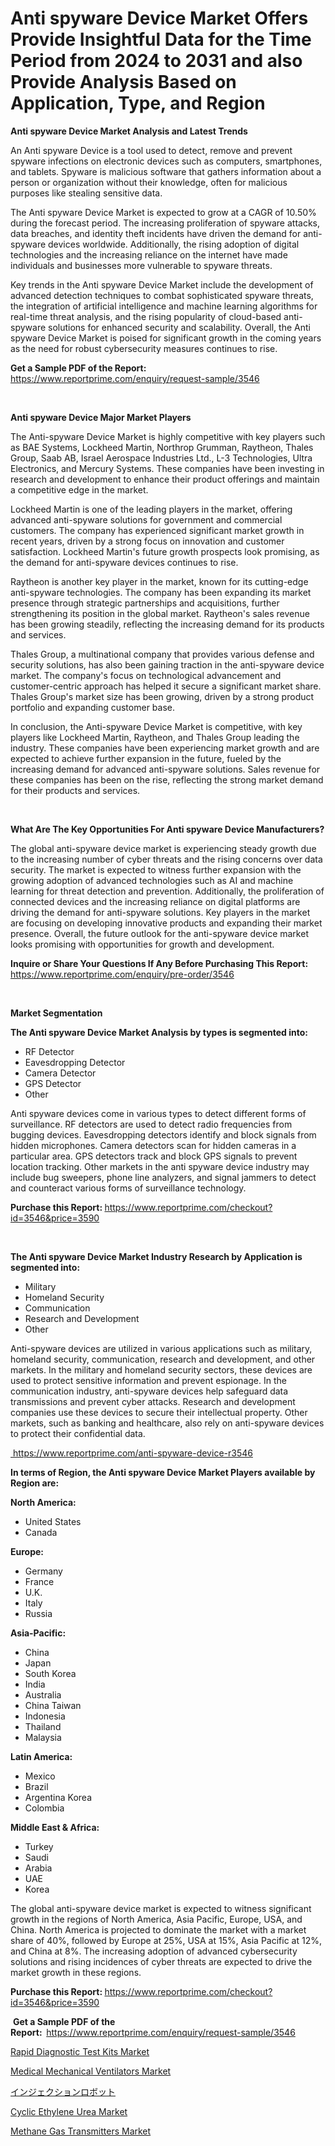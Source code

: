 <p><h1>Anti spyware Device Market Offers Provide Insightful Data for the Time Period from 2024 to 2031 and also Provide Analysis Based on Application, Type, and Region</h1></p><p><strong>Anti spyware Device Market Analysis and Latest Trends</strong></p>
<p><p>An Anti spyware Device is a tool used to detect, remove and prevent spyware infections on electronic devices such as computers, smartphones, and tablets. Spyware is malicious software that gathers information about a person or organization without their knowledge, often for malicious purposes like stealing sensitive data.</p><p>The Anti spyware Device Market is expected to grow at a CAGR of 10.50% during the forecast period. The increasing proliferation of spyware attacks, data breaches, and identity theft incidents have driven the demand for anti-spyware devices worldwide. Additionally, the rising adoption of digital technologies and the increasing reliance on the internet have made individuals and businesses more vulnerable to spyware threats.</p><p>Key trends in the Anti spyware Device Market include the development of advanced detection techniques to combat sophisticated spyware threats, the integration of artificial intelligence and machine learning algorithms for real-time threat analysis, and the rising popularity of cloud-based anti-spyware solutions for enhanced security and scalability. Overall, the Anti spyware Device Market is poised for significant growth in the coming years as the need for robust cybersecurity measures continues to rise.</p></p>
<p><strong>Get a Sample PDF of the Report:&nbsp;</strong> <a href="https://www.reportprime.com/enquiry/request-sample/3546">https://www.reportprime.com/enquiry/request-sample/3546</a></p>
<p>&nbsp;</p>
<p><strong>Anti spyware Device Major Market Players</strong></p>
<p><p>The Anti-spyware Device Market is highly competitive with key players such as BAE Systems, Lockheed Martin, Northrop Grumman, Raytheon, Thales Group, Saab AB, Israel Aerospace Industries Ltd., L-3 Technologies, Ultra Electronics, and Mercury Systems. These companies have been investing in research and development to enhance their product offerings and maintain a competitive edge in the market.</p><p>Lockheed Martin is one of the leading players in the market, offering advanced anti-spyware solutions for government and commercial customers. The company has experienced significant market growth in recent years, driven by a strong focus on innovation and customer satisfaction. Lockheed Martin's future growth prospects look promising, as the demand for anti-spyware devices continues to rise.</p><p>Raytheon is another key player in the market, known for its cutting-edge anti-spyware technologies. The company has been expanding its market presence through strategic partnerships and acquisitions, further strengthening its position in the global market. Raytheon's sales revenue has been growing steadily, reflecting the increasing demand for its products and services.</p><p>Thales Group, a multinational company that provides various defense and security solutions, has also been gaining traction in the anti-spyware device market. The company's focus on technological advancement and customer-centric approach has helped it secure a significant market share. Thales Group's market size has been growing, driven by a strong product portfolio and expanding customer base.</p><p>In conclusion, the Anti-spyware Device Market is competitive, with key players like Lockheed Martin, Raytheon, and Thales Group leading the industry. These companies have been experiencing market growth and are expected to achieve further expansion in the future, fueled by the increasing demand for advanced anti-spyware solutions. Sales revenue for these companies has been on the rise, reflecting the strong market demand for their products and services.</p></p>
<p>&nbsp;</p>
<p><strong>What Are The Key Opportunities For Anti spyware Device Manufacturers?</strong></p>
<p><p>The global anti-spyware device market is experiencing steady growth due to the increasing number of cyber threats and the rising concerns over data security. The market is expected to witness further expansion with the growing adoption of advanced technologies such as AI and machine learning for threat detection and prevention. Additionally, the proliferation of connected devices and the increasing reliance on digital platforms are driving the demand for anti-spyware solutions. Key players in the market are focusing on developing innovative products and expanding their market presence. Overall, the future outlook for the anti-spyware device market looks promising with opportunities for growth and development.</p></p>
<p><strong>Inquire or Share Your Questions If Any Before Purchasing This Report:</strong> <a href="https://www.reportprime.com/enquiry/pre-order/3546">https://www.reportprime.com/enquiry/pre-order/3546</a></p>
<p>&nbsp;</p>
<p><strong>Market Segmentation</strong></p>
<p><strong>The Anti spyware Device Market Analysis by types is segmented into:</strong></p>
<p><ul><li>RF Detector</li><li>Eavesdropping Detector</li><li>Camera Detector</li><li>GPS Detector</li><li>Other</li></ul></p>
<p><p>Anti spyware devices come in various types to detect different forms of surveillance. RF detectors are used to detect radio frequencies from bugging devices. Eavesdropping detectors identify and block signals from hidden microphones. Camera detectors scan for hidden cameras in a particular area. GPS detectors track and block GPS signals to prevent location tracking. Other markets in the anti spyware device industry may include bug sweepers, phone line analyzers, and signal jammers to detect and counteract various forms of surveillance technology.</p></p>
<p><strong>Purchase this Report:&nbsp;</strong><a href="https://www.reportprime.com/checkout?id=3546&price=3590">https://www.reportprime.com/checkout?id=3546&price=3590</a></p>
<p>&nbsp;</p>
<p><strong>The Anti spyware Device Market Industry Research by Application is segmented into:</strong></p>
<p><ul><li>Military</li><li>Homeland Security</li><li>Communication</li><li>Research and Development</li><li>Other</li></ul></p>
<p><p>Anti-spyware devices are utilized in various applications such as military, homeland security, communication, research and development, and other markets. In the military and homeland security sectors, these devices are used to protect sensitive information and prevent espionage. In the communication industry, anti-spyware devices help safeguard data transmissions and prevent cyber attacks. Research and development companies use these devices to secure their intellectual property. Other markets, such as banking and healthcare, also rely on anti-spyware devices to protect their confidential data.</p></p>
<p><a href="https://www.reportprime.com/anti-spyware-device-r3546">&nbsp;https://www.reportprime.com/anti-spyware-device-r3546</a></p>
<p><strong>In terms of Region, the Anti spyware Device Market Players available by Region are:</strong></p>
<p>
    <p> <strong> North America: </strong>
        <ul>
            <li>United States</li>
            <li>Canada</li>
        </ul>
        </p> 
    <p> <strong> Europe: </strong>
        <ul>
            <li>Germany</li>
            <li>France</li>
            <li>U.K.</li>
            <li>Italy</li>
            <li>Russia</li>
        </ul>
        </p> 
    <p> <strong> Asia-Pacific: </strong>
        <ul>
            <li>China</li>
            <li>Japan</li>
            <li>South Korea</li>
            <li>India</li>
            <li>Australia</li>
            <li>China Taiwan</li>
            <li>Indonesia</li>
            <li>Thailand</li>
            <li>Malaysia</li>
        </ul>
        </p> 
    <p> <strong> Latin America: </strong>
        <ul>
            <li>Mexico</li>
            <li>Brazil</li>
            <li>Argentina Korea</li>
            <li>Colombia</li>
        </ul>
        </p> 
    <p> <strong> Middle East & Africa: </strong>
        <ul>
            <li>Turkey</li>
            <li>Saudi</li>
            <li>Arabia</li>
            <li>UAE</li>
            <li>Korea</li>
        </ul>
    </p>
    </p>
<p><p>The global anti-spyware device market is expected to witness significant growth in the regions of North America, Asia Pacific, Europe, USA, and China. North America is projected to dominate the market with a market share of 40%, followed by Europe at 25%, USA at 15%, Asia Pacific at 12%, and China at 8%. The increasing adoption of advanced cybersecurity solutions and rising incidences of cyber threats are expected to drive the market growth in these regions.</p></p>
<p><strong>Purchase this Report: </strong><a href="https://www.reportprime.com/checkout?id=3546&price=3590">https://www.reportprime.com/checkout?id=3546&price=3590</a></p>
<p>&nbsp;<strong>Get a Sample PDF of the Report:&nbsp;&nbsp;</strong><a href="https://www.reportprime.com/enquiry/request-sample/3546">https://www.reportprime.com/enquiry/request-sample/3546</a></p>
<p><strong></strong></p>
<p><p><a href="https://issuu.com/reportprime-2/docs/rapid-diagnostic-test-kits-market-size-2030.pptx">Rapid Diagnostic Test Kits Market</a></p><p><a href="https://issuu.com/reportprime-2/docs/medical-mechanical-ventilators-market-size-2030.pp">Medical Mechanical Ventilators Market</a></p><p><a href="https://github.com/SimeonBode1/Market-Research-Report-List-1/blob/main/772709234713.md">インジェクションロボット</a></p><p><a href="https://www.linkedin.com/pulse/global-cyclic-ethylene-urea-market-opportunities-forecast-period-ymz6e">Cyclic Ethylene Urea Market</a></p><p><a href="https://github.com/bznecsdb5/Market-Research-Report-List-1/blob/main/methane-gas-transmitters-market.md">Methane Gas Transmitters Market</a></p></p>